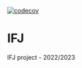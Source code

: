 [![codecov](https://codecov.io/gh/jkalend/IFJ/branch/main/graph/badge.svg?token=ZEX0EW8QX8)](https://codecov.io/gh/jkalend/IFJ)

# IFJ
IFJ project - 2022/2023
